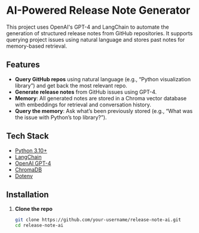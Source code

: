 # AI-Powered Release Note Generator

This project uses OpenAI's GPT-4 and LangChain to automate the generation of structured release notes from GitHub repositories. It supports querying project issues using natural language and stores past notes for memory-based retrieval.

## Features

- **Query GitHub repos** using natural language (e.g., “Python visualization library”) and get back the most relevant repo.
-  **Generate release notes** from GitHub issues using GPT-4.
-  **Memory**: All generated notes are stored in a Chroma vector database with embeddings for retrieval and conversation history.
- **Query the memory**: Ask what’s been previously stored (e.g., “What was the issue with Python’s top library?”).

## Tech Stack

- [Python 3.10+](https://www.python.org/)
- [LangChain](https://github.com/langchain-ai/langchain)
- [OpenAI GPT-4](https://platform.openai.com/)
- [ChromaDB](https://www.trychroma.com/)
- [Dotenv](https://pypi.org/project/python-dotenv/)

## Installation

1. **Clone the repo**
   ```bash
   git clone https://github.com/your-username/release-note-ai.git
   cd release-note-ai

